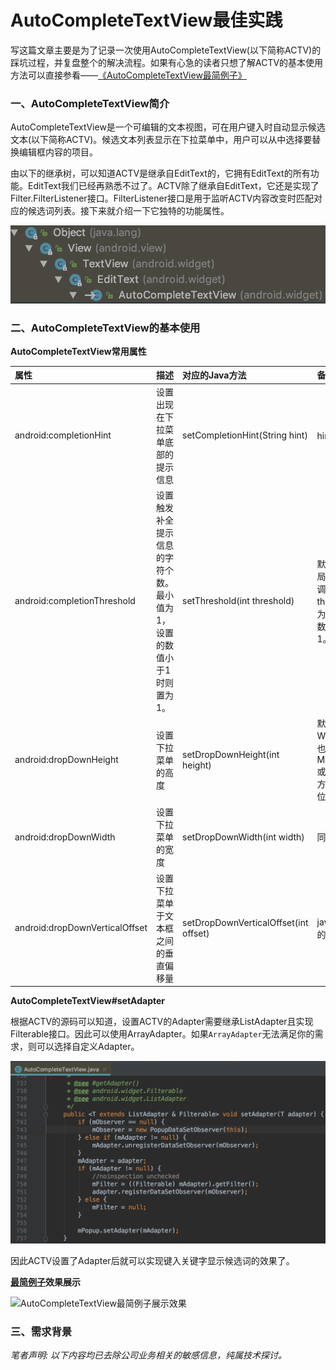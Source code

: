 # AutoCompleteTextView最佳实践

写这篇文章主要是为了记录一次使用AutoCompleteTextView(以下简称ACTV)的踩坑过程，并复盘整个的解决流程。如果有心急的读者只想了解ACTV的基本使用方法可以直接参看——[《AutoCompleteTextView最简例子》](./simplest_sample/README.md)

### 一、AutoCompleteTextView简介
AutoCompleteTextView是一个可编辑的文本视图，可在用户键入时自动显示候选文本(以下简称ACTV)。候选文本列表显示在下拉菜单中，用户可以从中选择要替换编辑框内容的项目。

由以下的继承树，可以知道ACTV是继承自EditText的，它拥有EditText的所有功能。EditText我们已经再熟悉不过了。ACTV除了继承自EditText，它还是实现了Filter.FilterListener接口。FilterListener接口是用于监听ACTV内容改变时匹配对应的候选词列表。接下来就介绍一下它独特的功能属性。

![继承树](./art/autocompletetextview_extends_tree.png)

### 二、AutoCompleteTextView的基本使用
**AutoCompleteTextView常用属性**

| 属性 | 描述 | 对应的Java方法 | 备注 |
| :-   | :-   | :-   | :-   |
|android:completionHint|设置出现在下拉菜单底部的提示信息|setCompletionHint(String hint)|hint不为空时生效|
|android:completionThreshold|设置触发补全提示信息的字符个数。最小值为1，设置的数值小于1时则置为1。|setThreshold(int threshold)|默认值为2(既不在布局文件中设置，也不调用Java方法设置threshold)。最小值为1，设置小于1的数字，会自动纠正为1。|
|android:dropDownHeight|设置下拉菜单的高度|setDropDownHeight(int height)|默认是WRAP_CONTENT。也可以设置为MATCH_CONTENT或具体的数值(java方法设置的数值的单位为像素)|
|android:dropDownWidth|设置下拉菜单的宽度|setDropDownWidth(int width)|同上。|
|android:dropDownVerticalOffset|设置下拉菜单于文本框之间的垂直偏移量|setDropDownVerticalOffset(int offset)|java方法设置的数值的单位为像素。|

**AutoCompleteTextView#setAdapter**

根据ACTV的源码可以知道，设置ACTV的Adapter需要继承ListAdapter且实现Filterable接口。因此可以使用ArrayAdapter。如果`ArrayAdapter`无法满足你的需求，则可以选择自定义Adapter。

![setAdapter](./art/setAdapter.png)

因此ACTV设置了Adapter后就可以实现键入关键字显示候选词的效果了。

**[最简例子](./simplest_sample/README.md)效果展示**



![AutoCompleteTextView最简例子展示效果](./simplest_sample/art/simplest_sample.gif)

### 三、需求背景

*笔者声明: 以下内容均已去除公司业务相关的敏感信息，纯属技术探讨。*

